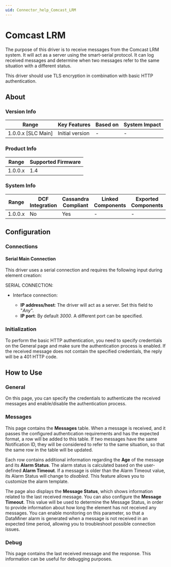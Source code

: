 ```yaml
---
uid: Connector_help_Comcast_LRM
---
```


# Comcast LRM

The purpose of this driver is to receive messages from the Comcast LRM system. It will act as a server using the smart-serial protocol. It can log received messages and determine when two messages refer to the same situation with a different status.

This driver should use TLS encryption in combination with basic HTTP authentication.

## About

### Version Info

| **Range**            | **Key Features** | **Based on** | **System Impact** |
|----------------------|------------------|--------------|-------------------|
| 1.0.0.x \[SLC Main\] | Initial version  | \-           | \-                |

### Product Info

| **Range** | **Supported Firmware** |
|-----------|------------------------|
| 1.0.0.x   | 1.4                    |

### System Info

| **Range** | **DCF Integration** | **Cassandra Compliant** | **Linked Components** | **Exported Components** |
|-----------|---------------------|-------------------------|-----------------------|-------------------------|
| 1.0.0.x   | No                  | Yes                     | \-                    | \-                      |

## Configuration

### Connections

#### Serial Main Connection

This driver uses a serial connection and requires the following input during element creation:

SERIAL CONNECTION:

- Interface connection:

  - **IP address/host**: The driver will act as a server. Set this field to "*Any*".
  - **IP port**: By default *3000*. A different port can be specified.

### Initialization

To perform the basic HTTP authentication, you need to specify credentials on the General page and make sure the authentication process is enabled. If the received message does not contain the specified credentials, the reply will be a 401 HTTP code.

## How to Use

### General

On this page, you can specify the credentials to authenticate the received messages and enable/disable the authentication process.

### Messages

This page contains the **Messages** table. When a message is received, and it passes the configured authentication requirements and has the expected format, a row will be added to this table. If two messages have the same Notification ID, they will be considered to refer to the same situation, so that the same row in the table will be updated.

Each row contains additional information regarding the **Age** of the message and its **Alarm Status**. The alarm status is calculated based on the user-defined **Alarm Timeout**. If a message is older than the Alarm Timeout value, its Alarm Status will change to *disabled*. This feature allows you to customize the alarm template.

The page also displays the **Message Status**, which shows information related to the last received message. You can also configure the **Message Timeout**. This value will be used to determine the Message Status, in order to provide information about how long the element has not received any messages. You can enable monitoring on this parameter, so that a DataMiner alarm is generated when a message is not received in an expected time period, allowing you to troubleshoot possible connection issues.

### Debug

This page contains the last received message and the response. This information can be useful for debugging purposes.
